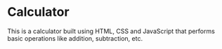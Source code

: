 # Calculator
This is a calculator built using HTML, CSS and JavaScript that performs basic operations like addition, subtraction, etc.
